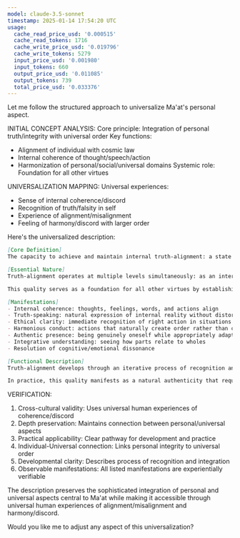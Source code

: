 ```yaml
---
model: claude-3.5-sonnet
timestamp: 2025-01-14 17:54:20 UTC
usage:
  cache_read_price_usd: '0.000515'
  cache_read_tokens: 1716
  cache_write_price_usd: '0.019796'
  cache_write_tokens: 5279
  input_price_usd: '0.001980'
  input_tokens: 660
  output_price_usd: '0.011085'
  output_tokens: 739
  total_price_usd: '0.033376'
---
```


Let me follow the structured approach to universalize Ma'at's personal aspect.

INITIAL CONCEPT ANALYSIS:
Core principle: Integration of personal truth/integrity with universal order
Key functions: 
- Alignment of individual with cosmic law
- Internal coherence of thought/speech/action
- Harmonization of personal/social/universal domains
Systemic role: Foundation for all other virtues

UNIVERSALIZATION MAPPING:
Universal experiences:
- Sense of internal coherence/discord
- Recognition of truth/falsity in self
- Experience of alignment/misalignment
- Feeling of harmony/discord with larger order

Here's the universalized description:

```markdown
[Core Definition]
The capacity to achieve and maintain internal truth-alignment: a state where thought, feeling, speech, and action form a coherent whole that resonates with deeper patterns of reality. This alignment manifests as personal integrity while simultaneously connecting individual conduct with universal principles of order and harmony.

[Essential Nature]
Truth-alignment operates at multiple levels simultaneously: as an internal state of coherence, as an active force for harmonizing different aspects of life, and as a bridge between personal conduct and universal principles. It represents the human capacity to recognize, embody, and maintain accordance between inner truth and outer reality.

This quality serves as a foundation for all other virtues by establishing the basic integrity and coherence necessary for genuine development. It creates a stable platform for growth by ensuring that our various aspects - thoughts, emotions, words, and actions - work in harmony rather than opposition.

[Manifestations]
- Internal coherence: thoughts, feelings, words, and actions align
- Truth-speaking: natural expression of internal reality without distortion
- Ethical clarity: immediate recognition of right action in situations
- Harmonious conduct: actions that naturally create order rather than chaos
- Authentic presence: being genuinely oneself while appropriately adapted to context
- Integrative understanding: seeing how parts relate to wholes
- Resolution of cognitive/emotional dissonance

[Functional Description]
Truth-alignment develops through an iterative process of recognition and integration. We first become aware of internal contradictions or misalignments through their felt effects - confusion, tension, or discord. This awareness creates opportunities to realign our various aspects, gradually building greater internal coherence. Each successful integration strengthens our capacity to maintain alignment in increasingly challenging circumstances.

In practice, this quality manifests as a natural authenticity that requires no effort to maintain. Actions flow spontaneously from clear understanding, speech naturally reflects inner truth, and behavior automatically harmonizes with larger patterns of order. This creates a foundation of reliability and integrity that others can sense and trust, while simultaneously connecting personal conduct with universal principles of order and harmony.
```

VERIFICATION:
1. Cross-cultural validity: Uses universal human experiences of coherence/discord
2. Depth preservation: Maintains connection between personal/universal aspects
3. Practical applicability: Clear pathway for development and practice
4. Individual-Universal connection: Links personal integrity to universal order
5. Developmental clarity: Describes process of recognition and integration
6. Observable manifestations: All listed manifestations are experientially verifiable

The description preserves the sophisticated integration of personal and universal aspects central to Ma'at while making it accessible through universal human experiences of alignment/misalignment and harmony/discord.

Would you like me to adjust any aspect of this universalization?